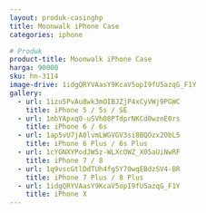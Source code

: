 ```yaml
---
layout: produk-casinghp
title: Moonwalk iPhone Case
categories: iphone

# Produk
product-title: Moonwalk iPhone Case
harga: 90000
sku: hn-3114
image-drive: 1idgQRYVAasY9KcaV5opI9fU5azqG_F1Y
gallery:
  - url: 1izu5PvAu8wk3mOIBJZjP4xCyVWj9PGWC
    title: iPhone 5 / 5s / SE
  - url: 1mbYApxq0-uSVh08PTdprNKCd0wznE0rs
    title: iPhone 6 / 6s
  - url: 1ap5vU7jA0lvmLWGVGV3si8BQOzx2ObL5
    title: iPhone 6 Plus / 6s Plus
  - url: 1cYGNXYPodJW5z-WLXcOWZ_X05aUiNwRF
    title: iPhone 7 / 8
  - url: 1q9vscGtlDdTUh4fg5Y70wqEBdzSV4-BR
    title: iPhone 7 Plus / 8 Plus
  - url: 1idgQRYVAasY9KcaV5opI9fU5azqG_F1Y
    title: iPhone X
---
```

